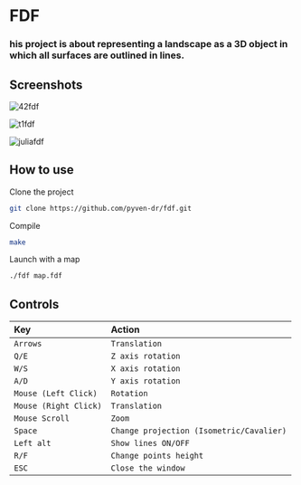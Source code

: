 
# FDF

### his project is about representing a landscape as a 3D object in which all surfaces are outlined in lines.

## Screenshots

![42fdf](https://github.com/pyven-dr/fdf/assets/150053673/8ab6378c-46ca-44d0-89d2-f19ff3656c3c)

![t1fdf](https://github.com/pyven-dr/fdf/assets/150053673/2690666c-9eed-480a-b726-8728985692b7)

![juliafdf](https://github.com/pyven-dr/fdf/assets/150053673/c474a53f-3b96-4ce1-b5f3-97def94632a4)

## How to use

Clone the project
```bash
git clone https://github.com/pyven-dr/fdf.git
```

Compile
```bash
make
```

Launch with a map
```bash
./fdf map.fdf
```
    
## Controls


| Key                   | Action                                   |
| :--------             | :-------                                 |
| `Arrows`              | `Translation`                            |
| `Q/E`                 | `Z axis rotation`                        |
| `W/S`                 | `X axis rotation`                        |
| `A/D`                 | `Y axis rotation`                        |
| `Mouse (Left Click)`  | `Rotation`                               |
| `Mouse (Right Click)` | `Translation`                            |
| `Mouse Scroll`        | `Zoom`                                   |
| `Space`               | `Change projection (Isometric/Cavalier)` |
| `Left alt`            | `Show lines ON/OFF`                      |
| `R/F`                 | `Change points height`                   |
| `ESC`                 | `Close the window`                       |
